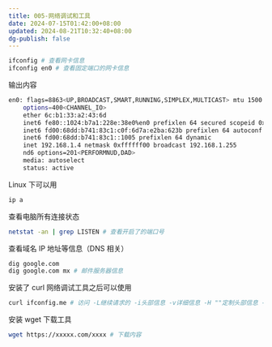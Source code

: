 ```yaml
---
title: 005-网络调试和工具
date: 2024-07-15T01:42:00+08:00
updated: 2024-08-21T10:32:40+08:00
dg-publish: false
---
```


```sh
ifconfig # 查看网卡信息
ifconfig en0 # 查看固定端口的网卡信息
```

输出内容

```sh
en0: flags=8863<UP,BROADCAST,SMART,RUNNING,SIMPLEX,MULTICAST> mtu 1500
	options=400<CHANNEL_IO>
	ether 6c:b1:33:a2:43:6d
	inet6 fe80::1024:b7a1:228e:38e0%en0 prefixlen 64 secured scopeid 0xe
	inet6 fd00:68dd:b741:83c1:c0f:6d7a:e2ba:623b prefixlen 64 autoconf secured
	inet6 fd00:68dd:b741:83c1::1005 prefixlen 64 dynamic
	inet 192.168.1.4 netmask 0xffffff00 broadcast 192.168.1.255
	nd6 options=201<PERFORMNUD,DAD>
	media: autoselect
	status: active
```

Linux 下可以用

```sh
ip a
```

查看电脑所有连接状态

```sh
netstat -an | grep LISTEN # 查看开启了的端口号
```

查看域名 IP 地址等信息（DNS 相关）

```sh
dig google.com
dig google.com mx # 邮件服务器信息
```

安装了 curl 网络调试工具之后可以使用

```sh
curl ifconfig.me # 访问 -L继续请求的 -i头部信息 -v详细信息 -H ""定制头部信息 -F ""表单参数（默认POST请求） -X PUT指定固定的请求方法 -d ""包信息
```

安装 wget 下载工具

```sh
wget https://xxxxx.com/xxxx # 下载内容
```

